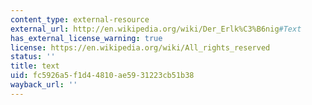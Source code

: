 ```yaml
---
content_type: external-resource
external_url: http://en.wikipedia.org/wiki/Der_Erlk%C3%B6nig#Text
has_external_license_warning: true
license: https://en.wikipedia.org/wiki/All_rights_reserved
status: ''
title: text
uid: fc5926a5-f1d4-4810-ae59-31223cb51b38
wayback_url: ''
---
```

